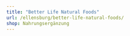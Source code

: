 ```yaml
---
title: "Better Life Natural Foods"
url: /ellensburg/better-life-natural-foods/
shop: Nahrungsergänzung
---
```

